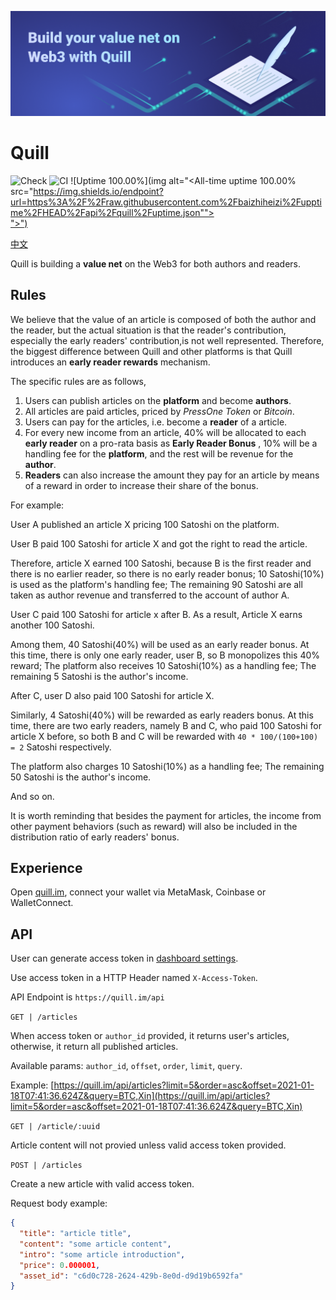![banner](./public/banner.png)

# Quill

![Check](https://github.com/baizhiheizi/quill/workflows/Check/badge.svg) ![CI](https://github.com/baizhiheizi/quill/workflows/CI/badge.svg) ![Uptime 100.00%](img alt="<All-time uptime 100.00% src="https://img.shields.io/endpoint?url=https%3A%2F%2Fraw.githubusercontent.com%2Fbaizhiheizi%2Fupptime%2FHEAD%2Fapi%2Fquill%2Fuptime.json""></a><br><a href="https://status.baizhiheizi.com/history/quill">">")

[中文](README-CN.md)

Quill is building a **value net** on the Web3 for both authors and readers.

## Rules

We believe that the value of an article is composed of both the author and the reader, but the actual situation is that the reader's contribution, especially the early readers' contribution,is not well represented. Therefore, the biggest difference between Quill and other platforms is that Quill introduces an **early reader rewards** mechanism.

The specific rules are as follows,

1. Users can publish articles on the **platform** and become **authors**.
2. All articles are paid articles, priced by _PressOne Token_ or _Bitcoin_.
3. Users can pay for the articles, i.e. become a **reader** of a article.
4. For every new income from an article, 40% will be allocated to each **early reader** on a pro-rata basis as **Early Reader Bonus** , 10% will be a handling fee for the **platform**, and the rest will be revenue for the **author**.
5. **Readers** can also increase the amount they pay for an article by means of a reward in order to increase their share of the bonus.

For example:

User A published an article X pricing 100 Satoshi on the platform.

User B paid 100 Satoshi for article X and got the right to read the article.

Therefore, article X earned 100 Satoshi, because B is the first reader and there is no earlier reader, so there is no early reader bonus; 10 Satoshi(10%) is used as the platform's handling fee; The remaining 90 Satoshi are all taken as author revenue and transferred to the account of author A.

User C paid 100 Satoshi for article x after B. As a result, Article X earns another 100 Satoshi.

Among them, 40 Satoshi(40%) will be used as an early reader bonus. At this time, there is only one early reader, user B, so B monopolizes this 40% reward; The platform also receives 10 Satoshi(10%) as a handling fee; The remaining 5 Satoshi is the author's income.

After C, user D also paid 100 Satoshi for article X.

Similarly, 4 Satoshi(40%) will be rewarded as early readers bonus. At this time, there are two early readers, namely B and C, who paid 100 Satoshi for article X before, so both B and C will be rewarded with `40 * 100/(100+100) = 2` Satoshi respectively.

The platform also charges 10 Satoshi(10%) as a handling fee; The remaining 50 Satoshi is the author's income.

And so on.

It is worth reminding that besides the payment for articles, the income from other payment behaviors (such as reward) will also be included in the distribution ratio of early readers' bonus.

## Experience

Open [quill.im](https://quill.im/), connect your wallet via MetaMask, Coinbase or WalletConnect.

## API

User can generate access token in [dashboard settings](https://quill.im/dashboard/settings).

Use access token in a HTTP Header named `X-Access-Token`.

API Endpoint is `https://quill.im/api`

`GET | /articles`

When access token or `author_id` provided, it returns user's articles, otherwise, it return all published articles.

Available params: `author_id`, `offset`, `order`, `limit`, `query`.

Example: [https://quill.im/api/articles?limit=5&order=asc&offset=2021-01-18T07:41:36.624Z&query=BTC,Xin](https://quill.im/api/articles?limit=5&order=asc&offset=2021-01-18T07:41:36.624Z&query=BTC,Xin)

`GET | /article/:uuid`

Article content will not provied unless valid access token provided.

`POST | /articles`

Create a new article with valid access token.

Request body example:

```json
{
  "title": "article title",
  "content": "some article content",
  "intro": "some article introduction",
  "price": 0.000001,
  "asset_id": "c6d0c728-2624-429b-8e0d-d9d19b6592fa"
}
```
